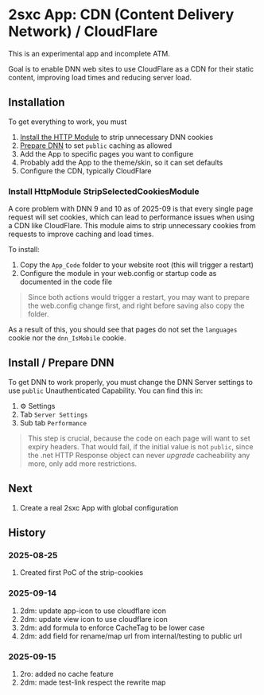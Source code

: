 # 2sxc App: CDN (Content Delivery Network) / CloudFlare

This is an experimental app and incomplete ATM.

Goal is to enable DNN web sites to use CloudFlare as a CDN for their static content, improving load times and reducing server load.

## Installation

To get everything to work, you must

1. [Install the HTTP Module](#install-httpmodule-stripselectedcookiesmodule) to strip unnecessary DNN cookies
1. [Prepare DNN](#install--prepare-dnn) to set `public` caching as allowed
1. Add the App to specific pages you want to configure
1. Probably add the App to the theme/skin, so it can set defaults
1. Configure the CDN, typically CloudFlare

### Install HttpModule StripSelectedCookiesModule

A core problem with DNN 9 and 10 as of 2025-09 is that every single page request will set cookies, which can lead to performance issues when using a CDN like CloudFlare. This module aims to strip unnecessary cookies from requests to improve caching and load times.

To install:

1. Copy the `App_Code` folder to your website root (this will trigger a restart)
1. Configure the module in your web.config or startup code as documented in the code file

> Since both actions would trigger a restart, you may want to prepare the web.config change first,
> and right before saving also copy the folder.

As a result of this, you should see that pages do not set the `languages` cookie nor the `dnn_IsMobile` cookie.

## Install / Prepare DNN

To get DNN to work properly, you must change the DNN Server settings to use `public` Unauthenticated Capability.
You can find this in:

1. ⚙️ Settings
1. Tab `Server Settings`
1. Sub tab `Performance`

> This step is crucial, because the code on each page will want to set expiry headers.
> That would fail, if the initial value is not `public`, since the .net HTTP Response object can never
> _upgrade_ cacheability any more, only add more restrictions.

## Next

1. Create a real 2sxc App with global configuration

## History

### 2025-08-25

1. Created first PoC of the strip-cookies

### 2025-09-14

1. 2dm: update app-icon to use cloudflare icon
1. 2dm: update view icon to use cloudflare icon
1. 2dm: add formula to enforce CacheTag to be lower case
1. 2dm: add field for rename/map url from internal/testing to public url

### 2025-09-15

1. 2ro: added no cache feature
1. 2dm: made test-link respect the rewrite map
